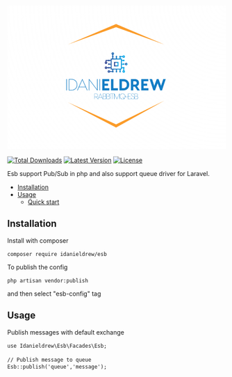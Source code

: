 <p>
    <img src="art/logo.png" alt="esb">
</p>
    <p>
        <a href="https://packagist.org/packages/pestphp/pest"><img alt="Total Downloads" src="https://img.shields.io/packagist/dt/idanieldrew/esb"></a>
        <a href="https://packagist.org/packages/idanieldrew/esb"><img alt="Latest Version" src="https://img.shields.io/packagist/stars/idanieldrew/esb"></a>
        <a href="https://packagist.org/packages/pestphp/pest"><img alt="License" src="https://img.shields.io/packagist/l/idanieldrew/esb"></a>
    </p>

Esb support Pub/Sub in php and also support queue driver for Laravel.

* [Installation](#installation)
* [Usage](#usage)
    * [Quick start](*quick-start)

## Installation

Install with composer

```
composer require idanieldrew/esb
```

To publish the config

```
php artisan vendor:publish
```

and then select "esb-config" tag

## Usage

Publish messages with default exchange

```
use Idanieldrew\Esb\Facades\Esb;

// Publish message to queue
Esb::publish('queue','message'); 

```
